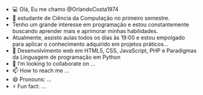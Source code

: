 - 💻 Olá, Eu me chamo @OrlandoCosta1974
- 👀 estudante de Ciência da Computação no primeiro semestre.
- Tenho um grande interesse em programação e estou constantemente buscando aprender mais e aprimorar minhas habilidades.
- Atualmente, assisto aulas todos os dias às 19:00 e estou empolgado para aplicar o conhecimento adquirido em projetos práticos...
- 🌱 Desenvolvimento web em HTML5, CSS, JavaScript, PHP e Paradigmas da Linguagem de programação em Python
- 💞️ I’m looking to collaborate on ...
- 📫 How to reach me ...
- 😄 Pronouns: ...
- ⚡ Fun fact: ...

<!---
OrlandoCosta1974/OrlandoCosta1974 is a ✨ special ✨ repository because its `README.md` (this file) appears on your GitHub profile.
You can click the Preview link to take a look at your changes.
--->

